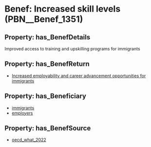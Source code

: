 # Benef: __Increased skill levels__ (PBN__Benef_1351)

## Property: has_BenefDetails

Improved access to training and upskilling programs for immigrants

## Property: has_BenefReturn

* [Increased employability and career advancement opportunities for immigrants](../BenefReturn/PBN__BenefReturn_1526)

## Property: has_Beneficiary

* [immigrants](../Stakeholder/PBN__Stakeholder_489)
* [employers](../Stakeholder/PBN__Stakeholder_180)

## Property: has_BenefSource

* [oecd_what_2022](../Article/PBN__Article_287)

